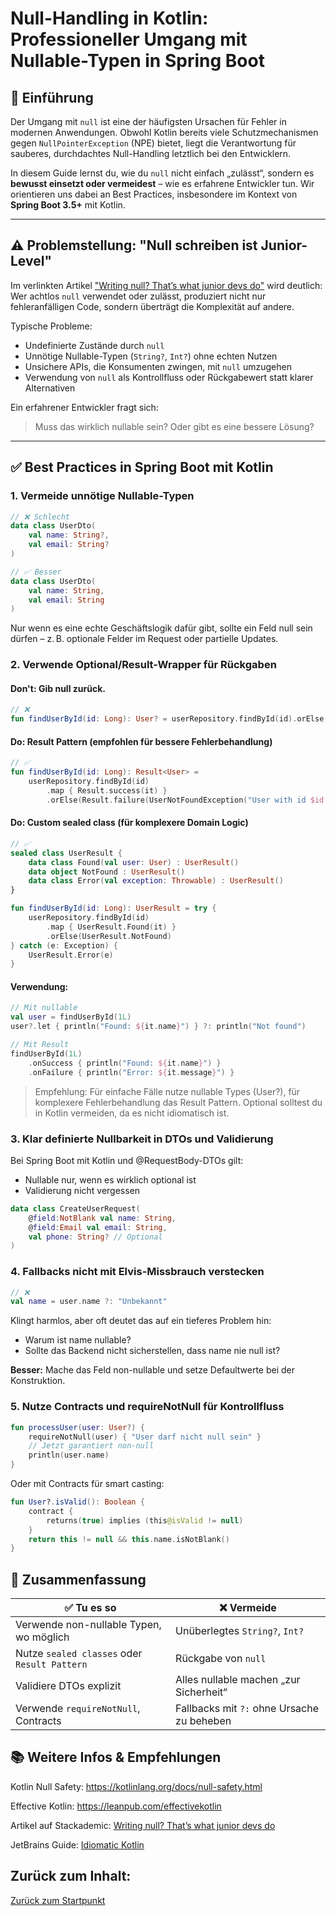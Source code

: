 # Null-Handling in Kotlin: Professioneller Umgang mit Nullable-Typen in Spring Boot

## 📌 Einführung

Der Umgang mit `null` ist eine der häufigsten Ursachen für Fehler in modernen Anwendungen. Obwohl Kotlin bereits viele Schutzmechanismen gegen `NullPointerException` (NPE) bietet, liegt die Verantwortung für sauberes, durchdachtes Null-Handling letztlich bei den Entwicklern.

In diesem Guide lernst du, wie du `null` nicht einfach „zulässt“, sondern es **bewusst einsetzt oder vermeidest** – 
wie es erfahrene Entwickler tun. Wir orientieren uns dabei an Best Practices, insbesondere im Kontext von **Spring Boot 3.5+** mit Kotlin.

---

## ⚠️ Problemstellung: "Null schreiben ist Junior-Level"

Im verlinkten Artikel ["Writing null? That’s what junior devs do"](https://blog.stackademic.com/writing-null-thats-what-junior-devs-do-here-s-the-senior-way-6c2a6c08cf18) wird deutlich: Wer achtlos `null` verwendet oder zulässt, produziert nicht nur fehleranfälligen Code, sondern überträgt die Komplexität auf andere.

Typische Probleme:
- Undefinierte Zustände durch `null`
- Unnötige Nullable-Typen (`String?`, `Int?`) ohne echten Nutzen
- Unsichere APIs, die Konsumenten zwingen, mit `null` umzugehen
- Verwendung von `null` als Kontrollfluss oder Rückgabewert statt klarer Alternativen

Ein erfahrener Entwickler fragt sich:
> Muss das wirklich nullable sein? Oder gibt es eine bessere Lösung?

---

## ✅ Best Practices in Spring Boot mit Kotlin

### 1. **Vermeide unnötige Nullable-Typen**

```kotlin
// ❌ Schlecht
data class UserDto(
    val name: String?,
    val email: String?
)

// ✅ Besser
data class UserDto(
    val name: String,
    val email: String
)
```
Nur wenn es eine echte Geschäftslogik dafür gibt, sollte ein Feld null sein dürfen – z. B. optionale Felder im Request oder partielle Updates.

### 2. Verwende Optional/Result-Wrapper für Rückgaben
#### Don't: Gib null zurück.
```kotlin
// ❌
fun findUserById(id: Long): User? = userRepository.findById(id).orElse(null)
```
#### Do: Result Pattern (empfohlen für bessere Fehlerbehandlung)
```kotlin
// ✅
fun findUserById(id: Long): Result<User> =
    userRepository.findById(id)
        .map { Result.success(it) }
        .orElse(Result.failure(UserNotFoundException("User with id $id not found")))
```
#### Do: Custom sealed class (für komplexere Domain Logic)
```kotlin
// ✅
sealed class UserResult {
    data class Found(val user: User) : UserResult()
    data object NotFound : UserResult()
    data class Error(val exception: Throwable) : UserResult()
}

fun findUserById(id: Long): UserResult = try {
    userRepository.findById(id)
        .map { UserResult.Found(it) }
        .orElse(UserResult.NotFound)
} catch (e: Exception) {
    UserResult.Error(e)
}
```

#### Verwendung:
```kotlin
// Mit nullable
val user = findUserById(1L)
user?.let { println("Found: ${it.name}") } ?: println("Not found")

// Mit Result
findUserById(1L)
    .onSuccess { println("Found: ${it.name}") }
    .onFailure { println("Error: ${it.message}") }
```

> Empfehlung: Für einfache Fälle nutze nullable Types (User?), für komplexere Fehlerbehandlung das Result Pattern. Optional solltest du in Kotlin vermeiden, da es nicht idiomatisch ist.

### 3. Klar definierte Nullbarkeit in DTOs und Validierung
Bei Spring Boot mit Kotlin und @RequestBody-DTOs gilt:
- Nullable nur, wenn es wirklich optional ist
- Validierung nicht vergessen

```kotlin
data class CreateUserRequest(
    @field:NotBlank val name: String,
    @field:Email val email: String,
    val phone: String? // Optional
)
```

### 4. Fallbacks nicht mit Elvis-Missbrauch verstecken
```kotlin
// ❌
val name = user.name ?: "Unbekannt"
```

Klingt harmlos, aber oft deutet das auf ein tieferes Problem hin:
- Warum ist name nullable?
- Sollte das Backend nicht sicherstellen, dass name nie null ist?

**Besser:** Mache das Feld non-nullable und setze Defaultwerte bei der Konstruktion.

### 5. Nutze Contracts und requireNotNull für Kontrollfluss
```kotlin
fun processUser(user: User?) {
    requireNotNull(user) { "User darf nicht null sein" }
    // Jetzt garantiert non-null
    println(user.name)
}
```

Oder mit Contracts für smart casting:

```kotlin
fun User?.isValid(): Boolean {
    contract {
        returns(true) implies (this@isValid != null)
    }
    return this != null && this.name.isNotBlank()
}
```

## 🧾 Zusammenfassung

| ✅ Tu es so                                 | ❌ Vermeide                                 |
|--------------------------------------------| ------------------------------------------ |
| Verwende non-nullable Typen, wo möglich    | Unüberlegtes `String?`, `Int?`             |
| Nutze `sealed classes` oder `Result Pattern` | Rückgabe von `null`                        |
| Validiere DTOs explizit                    | Alles nullable machen „zur Sicherheit“     |
| Verwende `requireNotNull`, Contracts       | Fallbacks mit `?:` ohne Ursache zu beheben |


## 📚 Weitere Infos & Empfehlungen

Kotlin Null Safety: https://kotlinlang.org/docs/null-safety.html

Effective Kotlin: https://leanpub.com/effectivekotlin

Artikel auf Stackademic: [Writing null? That’s what junior devs do](https://blog.stackademic.com/writing-null-thats-what-junior-devs-do-here-s-the-senior-way-6c2a6c08cf18)

JetBrains Guide: [Idiomatic Kotlin](https://kotlinlang.org/docs/idioms.html)

## Zurück zum Inhalt:
[Zurück zum Startpunkt](../README.md)
